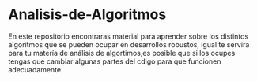 # Analisis-de-Algoritmos
En este repositorio encontraras material para aprender sobre los distintos algoritmos que se pueden ocupar en desarrollos robustos, igual
te servira para tu matería de análisis de algortimos,es posible que si los ocupes tengas que cambiar algunas partes del cdigo para que funcionen
adecuadamente.
